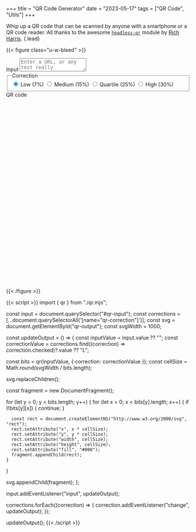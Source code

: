 +++
title = "QR Code Generator"
date = "2023-05-17"
tags = ["QR Code", "Utils"]
+++

Whip up a QR code that can be scanned by anyone with a smartphone or a QR code reader. All thanks to the awesome [`headless-qr`](https://github.com/Rich-Harris/headless-qr) module by [Rich Harris](https://github.com/Rich-Harris).
{.lead}

<!--more-->

{{< figure class="u-w-bleed" >}}
  <form class="mx-4 flex flex-col gap-4 sm:mx-8 sm:flex-row">
    <div class="flex flex-[2] flex-col">
      <label class="form-label-block flex-1">
        <span>Input</span>
        <textarea
          placeholder="Enter a URL, or any text really"
          id="qr-input"
          class="form-textarea w-full flex-1 resize-none font-mono"
        ></textarea>
      </label>
      <fieldset class="form-fieldset">
        <legend>Correction</legend>
        <div class="flex flex-col lg:flex-row lg:gap-4">
          <label class="form-label-inline">
            <input type="radio" name="qr-correction" value="L" checked class="form-radio" />
            <span>Low&nbsp;(7%)</span>
          </label>
          <label class="form-label-inline">
            <input type="radio" name="qr-correction" value="M" class="form-radio" />
            <span>Medium&nbsp;(15%)</span>
          </label>
          <label class="form-label-inline">
            <input type="radio" name="qr-correction" value="Q" class="form-radio" />
            <span>Quartile&nbsp;(25%)</span>
          </label>
          <label class="form-label-inline">
            <input type="radio" name="qr-correction" value="H" class="form-radio" />
            <span>High&nbsp;(30%)</span>
          </label>
        </div>
      </fieldset>
    </div>
    <label class="form-label-block flex-1">
      <span>QR code</span>
      <div class="flex-1 bg-white p-[10%]">
        <svg id="qr-output" class="shape-crisp-edges" viewBox="0 0 1000 1000" xmlns="http://www.w3.org/2000/svg"></svg>
      </div>
    </label>
  </form>
{{< /figure >}}

{{< script >}}
import { qr } from "./qr.mjs";

const input = document.querySelector("#qr-input");
const corrections = [...document.querySelectorAll('[name="qr-correction"]')];
const svg = document.getElementById("qr-output");
const svgWidth = 1000;

const updateOutput = () => {
  const inputValue = input.value ?? "";
  const correctionValue = corrections.find((correction) => correction.checked)?.value ?? "L";

  const bits = qr(inputValue, { correction: correctionValue });
  const cellSize = Math.round(svgWidth / bits.length);

  svg.replaceChildren();

  const fragment = new DocumentFragment();

  for (let y = 0; y < bits.length; y++) {
    for (let x = 0; x < bits[y].length; x++) {
      if (!bits[y][x]) {
        continue;
      }

      const rect = document.createElementNS("http://www.w3.org/2000/svg", "rect");
      rect.setAttribute("x", x * cellSize);
      rect.setAttribute("y", y * cellSize);
      rect.setAttribute("width", cellSize);
      rect.setAttribute("height", cellSize);
      rect.setAttribute("fill", "#000");
      fragment.appendChild(rect);
    }
  }

  svg.appendChild(fragment);
};

input.addEventListener("input", updateOutput);

corrections.forEach((correction) => {
  correction.addEventListener("change", updateOutput);
});

updateOutput();
{{< /script >}}
